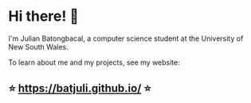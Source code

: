# Hi there! :wave:

I'm Julian Batongbacal, a computer science student at the University of New South Wales.

To learn about me and my projects, see my website:

## :star: https://batjuli.github.io/ :star:

